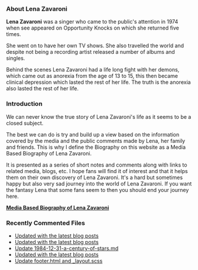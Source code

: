 ### About Lena Zavaroni

<p><strong>Lena Zavaroni</strong> was a singer who came to the public's attention in 1974 when see appeared on Opportunity Knocks on which she returned five times.</p>

<p>She went on to have her own TV shows. She also travelled the world and despite not being a recording artist released a number of albums and singles.</p>

<p>Behind the scenes Lena Zavaroni had a life long fight with her demons, which came out as anorexia from the age of 13 to 15, this then became clinical depression which lasted the rest of her life. The truth is the anorexia also lasted the rest of her life.</p>

### Introduction

<p>We can never know the true story of Lena Zavaroni's life as it seems to be a closed subject.</p>

<p>The best we can do is try and build up a view based on the information covered by the media and the public comments made by Lena, her family and friends. This is why I define the Biography on this website as a Media Based Biography of Lena Zavaroni.</p>

<p>It is presented as a series of short notes and comments along with links to related media, blogs, etc. I hope fans will find it of interest and that it helps them on their own discovery of Lena Zavaroni. It's a hard but sometimes happy but also very sad journey into the world of Lena Zavaroni. If you want the fantasy Lena that some fans seem to then you should end your journey here.</p>

<a href="https://fanzoflenazavaroni.github.io/biography/lena-zavaroni/"><strong>Media Based Biography of Lena Zavaroni</strong></a>

### Recently Commented Files

<!-- BLOG-POST-LIST:START -->
- [Updated with the latest blog posts](https://github.com/FanzOfLenaZavaroni/fanzoflenazavaroni.github.io/commit/b1399b11fe1c72140c671959b5c374dc33326a35)
- [Updated with the latest blog posts](https://github.com/FanzOfLenaZavaroni/fanzoflenazavaroni.github.io/commit/204029d5c6aed3b7b74da26ae051ddccafecf534)
- [Update 1984-12-31-a-century-of-stars.md](https://github.com/FanzOfLenaZavaroni/fanzoflenazavaroni.github.io/commit/5f4b0b96dc437eedf4a46915818518a6571ad231)
- [Updated with the latest blog posts](https://github.com/FanzOfLenaZavaroni/fanzoflenazavaroni.github.io/commit/fce6b0f6b63d81e4b113db2824cca818db629024)
- [Update footer.html and _layout.scss](https://github.com/FanzOfLenaZavaroni/fanzoflenazavaroni.github.io/commit/98f567f0cdc50f42347ccb9009e64427017dc037)
<!-- BLOG-POST-LIST:END -->
